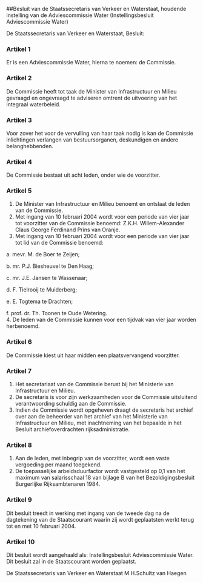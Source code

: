 <meta http-equiv='Content-Type' content='text/html; charset=utf-8' />

##Besluit van de Staatssecretaris van Verkeer en Waterstaat, houdende instelling van de Adviescommissie Water (Instellingsbesluit Adviescommissie Water)

De Staatssecretaris van Verkeer en Waterstaat,  Besluit:    

### Artikel  1  

Er is een Adviescommissie Water, hierna te noemen: de Commissie.  

### Artikel  2  

De Commissie heeft tot taak de Minister van Infrastructuur en Milieu gevraagd en ongevraagd te adviseren omtrent de uitvoering van het integraal waterbeleid.  

### Artikel  3  

Voor zover het voor de vervulling van haar taak nodig is kan de Commissie inlichtingen verlangen van bestuursorganen, deskundigen en andere belanghebbenden.  

### Artikel  4  

De Commissie bestaat uit acht leden, onder wie de voorzitter.  

### Artikel  5  

1.  De Minister van Infrastructuur en Milieu benoemt en ontslaat de leden van de Commissie.   
2.  Met ingang van 10 februari 2004 wordt voor een periode van vier jaar tot voorzitter van de Commissie benoemd: Z.K.H. Willem-Alexander Claus George Ferdinand Prins van Oranje.   
3.  Met ingang van 10 februari 2004 wordt voor een periode van vier jaar tot lid van de Commissie benoemd: 

a. mevr. M. de Boer te Zeijen;  

b. mr. P.J. Biesheuvel te Den Haag;  

c. mr. J.E. Jansen te Wassenaar;  

d. F. Tielrooij te Muiderberg;  

e. E. Togtema te Drachten;  

f. prof. dr. Th. Toonen te Oude Wetering.     
4.  De leden van de Commissie kunnen voor een tijdvak van vier jaar worden herbenoemd.   

### Artikel  6  

De Commissie kiest uit haar midden een plaatsvervangend voorzitter.  

### Artikel  7  

1.  Het secretariaat van de Commissie berust bij het Ministerie van Infrastructuur en Milieu.   
2.  De secretaris is voor zijn werkzaamheden voor de Commissie uitsluitend verantwoording schuldig aan de Commissie.   
3.  Indien de Commissie wordt opgeheven draagt de secretaris het archief over aan de beheerder van het archief van het Ministerie van Infrastructuur en Milieu, met inachtneming van het bepaalde in het Besluit archiefoverdrachten rijksadministratie.   

### Artikel  8  

1.  Aan de leden, met inbegrip van de voorzitter, wordt een vaste vergoeding per maand toegekend.   
2.  De toepasselijke arbeidsduurfactor wordt vastgesteld op 0,1 van het maximum van salarisschaal 18 van bijlage B van het Bezoldigingsbesluit Burgerlijke Rijksambtenaren 1984.   

### Artikel  9  

Dit besluit treedt in werking met ingang van de tweede dag na de dagtekening van de Staatscourant waarin zij wordt geplaatsten werkt terug tot en met 10 februari 2004.  

### Artikel  10  

Dit besluit wordt aangehaald als: Instellingsbesluit Adviescommissie Water.  
Dit besluit zal in de Staatscourant worden geplaatst.   

De 
Staatssecretaris van Verkeer en Waterstaat
M.H.Schultz van Haegen    
